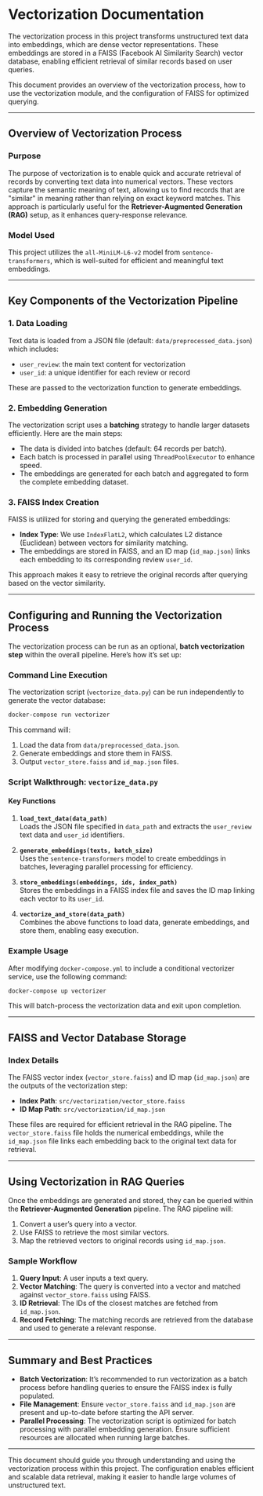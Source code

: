 
# Vectorization Documentation

The vectorization process in this project transforms unstructured text data into embeddings, which are dense vector representations. These embeddings are stored in a FAISS (Facebook AI Similarity Search) vector database, enabling efficient retrieval of similar records based on user queries.

This document provides an overview of the vectorization process, how to use the vectorization module, and the configuration of FAISS for optimized querying.

---

## Overview of Vectorization Process

### Purpose
The purpose of vectorization is to enable quick and accurate retrieval of records by converting text data into numerical vectors. These vectors capture the semantic meaning of text, allowing us to find records that are "similar" in meaning rather than relying on exact keyword matches. This approach is particularly useful for the **Retriever-Augmented Generation (RAG)** setup, as it enhances query-response relevance.

### Model Used
This project utilizes the `all-MiniLM-L6-v2` model from `sentence-transformers`, which is well-suited for efficient and meaningful text embeddings. 

---

## Key Components of the Vectorization Pipeline

### 1. Data Loading
Text data is loaded from a JSON file (default: `data/preprocessed_data.json`) which includes:
- `user_review`: the main text content for vectorization
- `user_id`: a unique identifier for each review or record

These are passed to the vectorization function to generate embeddings.

### 2. Embedding Generation
The vectorization script uses a **batching** strategy to handle larger datasets efficiently. Here are the main steps:
- The data is divided into batches (default: 64 records per batch).
- Each batch is processed in parallel using `ThreadPoolExecutor` to enhance speed.
- The embeddings are generated for each batch and aggregated to form the complete embedding dataset.

### 3. FAISS Index Creation
FAISS is utilized for storing and querying the generated embeddings:
- **Index Type**: We use `IndexFlatL2`, which calculates L2 distance (Euclidean) between vectors for similarity matching.
- The embeddings are stored in FAISS, and an ID map (`id_map.json`) links each embedding to its corresponding review `user_id`.

This approach makes it easy to retrieve the original records after querying based on the vector similarity.

---

## Configuring and Running the Vectorization Process

The vectorization process can be run as an optional, **batch vectorization step** within the overall pipeline. Here’s how it’s set up:

### Command Line Execution
The vectorization script (`vectorize_data.py`) can be run independently to generate the vector database:
```bash
docker-compose run vectorizer
```
This command will:
1. Load the data from `data/preprocessed_data.json`.
2. Generate embeddings and store them in FAISS.
3. Output `vector_store.faiss` and `id_map.json` files.

### Script Walkthrough: `vectorize_data.py`

#### Key Functions
1. **`load_text_data(data_path)`**  
   Loads the JSON file specified in `data_path` and extracts the `user_review` text data and `user_id` identifiers.
   
2. **`generate_embeddings(texts, batch_size)`**  
   Uses the `sentence-transformers` model to create embeddings in batches, leveraging parallel processing for efficiency.
   
3. **`store_embeddings(embeddings, ids, index_path)`**  
   Stores the embeddings in a FAISS index file and saves the ID map linking each vector to its `user_id`.

4. **`vectorize_and_store(data_path)`**  
   Combines the above functions to load data, generate embeddings, and store them, enabling easy execution.

### Example Usage
After modifying `docker-compose.yml` to include a conditional vectorizer service, use the following command:
```bash
docker-compose up vectorizer
```
This will batch-process the vectorization data and exit upon completion.

---

## FAISS and Vector Database Storage

### Index Details
The FAISS vector index (`vector_store.faiss`) and ID map (`id_map.json`) are the outputs of the vectorization step:
- **Index Path**: `src/vectorization/vector_store.faiss`
- **ID Map Path**: `src/vectorization/id_map.json`

These files are required for efficient retrieval in the RAG pipeline. The `vector_store.faiss` file holds the numerical embeddings, while the `id_map.json` file links each embedding back to the original text data for retrieval.

---

## Using Vectorization in RAG Queries

Once the embeddings are generated and stored, they can be queried within the **Retriever-Augmented Generation** pipeline. The RAG pipeline will:
1. Convert a user’s query into a vector.
2. Use FAISS to retrieve the most similar vectors.
3. Map the retrieved vectors to original records using `id_map.json`.

### Sample Workflow
1. **Query Input**: A user inputs a text query.
2. **Vector Matching**: The query is converted into a vector and matched against `vector_store.faiss` using FAISS.
3. **ID Retrieval**: The IDs of the closest matches are fetched from `id_map.json`.
4. **Record Fetching**: The matching records are retrieved from the database and used to generate a relevant response.

---

## Summary and Best Practices

- **Batch Vectorization**: It’s recommended to run vectorization as a batch process before handling queries to ensure the FAISS index is fully populated.
- **File Management**: Ensure `vector_store.faiss` and `id_map.json` are present and up-to-date before starting the API server.
- **Parallel Processing**: The vectorization script is optimized for batch processing with parallel embedding generation. Ensure sufficient resources are allocated when running large batches.

---

This document should guide you through understanding and using the vectorization process within this project. The configuration enables efficient and scalable data retrieval, making it easier to handle large volumes of unstructured text.
